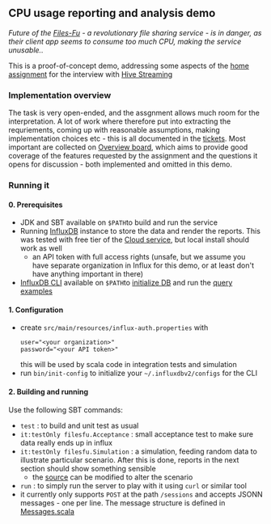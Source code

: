 CPU usage reporting and analysis demo
-----------------------------

_Future of the [Files-Fu](../.. "assignment mentitons both 'FilesForYou' and 'FilesFromYou', I came up with this variant instead - IMO cooler and punchier. BTW I'd like to retain the rights for the name, maybe one day I'll use it for a startup :)") - a revolutionary file sharing service - is in danger, as their client app seems to consume too much CPU, making the service unusable.._

This is a proof-of-concept demo, addressing some aspects of the [home assignment](Hive_Streaming_Backend_Home_Assignment.pdf) for the interview with [Hive Streaming](https://www.hivestreaming.com/)


### Implementation overview 

The task is very open-ended, and the assgnment allows much room for the interpretation. A lot of work where therefore put into extracting the requriements, 
coming up with reasonable assumptions, making implementation choices etc - this is all documented in the [tickets](../../issues/). 
Most important are collected on [Overview board](../../projects/5), 
which aims to provide good coverage of the features requested by the assignment and the questions it opens for discussion - both implemented and omitted in this demo.

### Running it

#### 0. Prerequisites

- JDK and SBT available on `$PATH`to build and run the service
- Running [InfluxDB](https://www.influxdata.com/get-influxdb/) instance to store the data and render the reports. 
  This was tested with free tier of the [Cloud service](https://www.influxdata.com/products/influxdb-cloud/), but local install should work as well   
  - an API token with full access rights (unsafe, but we assume you have separate organization in Influx for this demo, or at least don't have anything important in there)
- [InfluxDB CLI](https://github.com/influxdata/influx-cli)  available on `$PATH`to [initialize DB](bin/reset-data) and run the [query examples](src/main/flux)

#### 1. Configuration

- create `src/main/resources/influx-auth.properties` with 
  ```
  user="<your organization>"
  password="<your API token>"
  ```
  this will be used by scala code in integration tests and simulation 
- run `bin/init-config` to initialize your `~/.influxdbv2/configs` for the CLI

#### 2. Building and running

Use the following SBT commands:
- `test` : to build and unit test as usual
- `it:testOnly filesfu.Acceptance` : small acceptance test to make sure data really ends up in influx
- `it:testOnly filesfu.Simulation` : a simulation, feeding random data to illustrate particular scenario. After this is done, reports in the next section should show something sensible
  -  the [source](src/it/scala/filesfu/Simulation.scala) can be modified to alter the scenario
-  `run` : to simply run the server to play with it using `curl` or similar tool
  - it currently only supports `POST` at the path `/sessions` and accepts JSONN messages - one per line. The message structure is defined
    in [Messages.scala](src/main/scala/filesfu/collector/protocol/Messages.scala)

